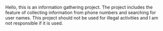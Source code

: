 Hello, this is an information gathering project. The project includes the feature of collecting information from phone numbers and searching for user names. This project should not be used for illegal activities and I am not responsible if it is used.
